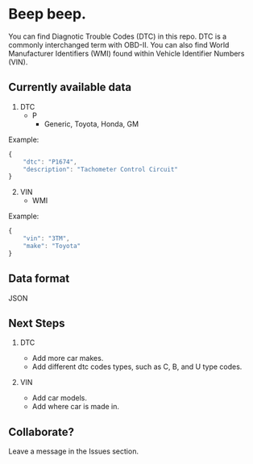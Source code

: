# Beep beep.

You can find Diagnotic Trouble Codes (DTC) in this repo. DTC is a commonly interchanged term with OBD-II. You can also find World Manufacturer Identifiers (WMI) found within Vehicle Identifier Numbers (VIN).

## Currently available data

1. DTC
    - P
      - Generic, Toyota, Honda, GM
      
Example:
```javascript
{
    "dtc": "P1674",
    "description": "Tachometer Control Circuit"
}
```
    
2. VIN
    - WMI

Example:
```javascript
{
    "vin": "3TM",
    "make": "Toyota"
}
```

## Data format

JSON

## Next Steps

1. DTC
    - Add more car makes.
    - Add different dtc codes types, such as C, B, and U type codes.
  
2. VIN
    - Add car models.
    - Add where car is made in.
    
## Collaborate?

Leave a message in the Issues section.
